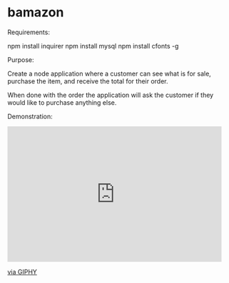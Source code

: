 # bamazon

Requirements:

npm install inquirer
npm install mysql
npm install cfonts -g

Purpose:

Create a node application where a customer can see
what is for sale, purchase the item, and receive the total for their order.

When done with the order the application will ask the customer if they would like to purchase anything else.

Demonstration:
<iframe src="https://giphy.com/embed/xTCTT6jfmHusxbuXp8" width="480" height="304" frameBorder="0" class="giphy-embed" allowFullScreen></iframe><p><a href="https://giphy.com/gifs/xTCTT6jfmHusxbuXp8">via GIPHY</a></p>
